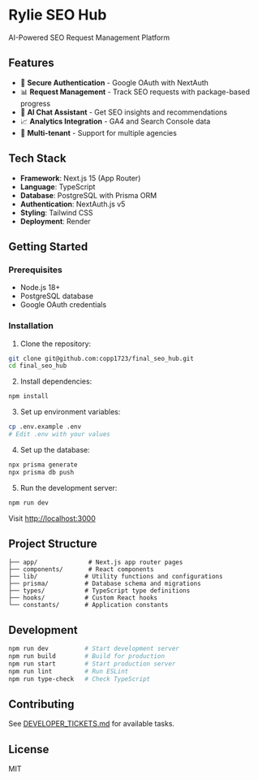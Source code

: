 # Rylie SEO Hub

AI-Powered SEO Request Management Platform

## Features

- 🔐 **Secure Authentication** - Google OAuth with NextAuth
- 📊 **Request Management** - Track SEO requests with package-based progress
- 🤖 **AI Chat Assistant** - Get SEO insights and recommendations
- 📈 **Analytics Integration** - GA4 and Search Console data
- 🏢 **Multi-tenant** - Support for multiple agencies

## Tech Stack

- **Framework**: Next.js 15 (App Router)
- **Language**: TypeScript
- **Database**: PostgreSQL with Prisma ORM
- **Authentication**: NextAuth.js v5
- **Styling**: Tailwind CSS
- **Deployment**: Render

## Getting Started

### Prerequisites

- Node.js 18+
- PostgreSQL database
- Google OAuth credentials

### Installation

1. Clone the repository:
```bash
git clone git@github.com:copp1723/final_seo_hub.git
cd final_seo_hub
```

2. Install dependencies:
```bash
npm install
```

3. Set up environment variables:
```bash
cp .env.example .env
# Edit .env with your values
```

4. Set up the database:
```bash
npx prisma generate
npx prisma db push
```

5. Run the development server:
```bash
npm run dev
```

Visit [http://localhost:3000](http://localhost:3000)

## Project Structure

```
├── app/              # Next.js app router pages
├── components/       # React components
├── lib/             # Utility functions and configurations
├── prisma/          # Database schema and migrations
├── types/           # TypeScript type definitions
├── hooks/           # Custom React hooks
└── constants/       # Application constants
```

## Development

```bash
npm run dev          # Start development server
npm run build        # Build for production
npm run start        # Start production server
npm run lint         # Run ESLint
npm run type-check   # Check TypeScript
```

## Contributing

See [DEVELOPER_TICKETS.md](./DEVELOPER_TICKETS.md) for available tasks.

## License

MIT